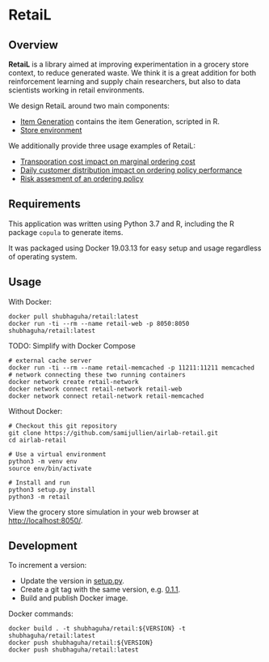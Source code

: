 # RetaiL

## Overview

__RetaiL__ is a library aimed at improving experimentation in a grocery store context, to reduce generated waste. We think it is a great addition for both reinforcement learning and supply chain researchers, but also to data scientists working in retail environments.

We design RetaiL around two main components: 

 * [Item Generation](https://github.com/samijullien/airlab-retail/tree/master/retail/item_generation) contains the item Generation, scripted in R.
 * [Store environment](https://github.com/samijullien/airlab-retail/tree/master/retail/retail.py) 

We additionally provide three usage examples of RetaiL:

 * [Transporation cost impact on marginal ordering cost](Transportation_cost.ipynb)
 * [Daily customer distribution impact on ordering policy performance](Intraday_dist_impact.ipynb)
 * [Risk assesment of an ordering policy](cvar_computation.ipynb)

## Requirements

This application was written using Python 3.7 and R, including the R package `copula` to generate items.

It was packaged using Docker 19.03.13 for easy setup and usage regardless of operating system.

## Usage

With Docker:

	docker pull shubhaguha/retail:latest
	docker run -ti --rm --name retail-web -p 8050:8050 shubhaguha/retail:latest

TODO: Simplify with Docker Compose

	# external cache server
	docker run -ti --rm --name retail-memcached -p 11211:11211 memcached
	# network connecting these two running containers
	docker network create retail-network
	docker network connect retail-network retail-web
	docker network connect retail-network retail-memcached

Without Docker:

	# Checkout this git repository
	git clone https://github.com/samijullien/airlab-retail.git
	cd airlab-retail

	# Use a virtual environment
	python3 -m venv env
	source env/bin/activate

	# Install and run
	python3 setup.py install
	python3 -m retail

View the grocery store simulation in your web browser at <http://localhost:8050/>.

## Development

To increment a version:

- Update the version in [setup.py](setup.py).
- Create a git tag with the same version, e.g. [0.1.1](https://github.com/samijullien/airlab-retail/releases/tag/0.1.1).
- Build and publish Docker image.

Docker commands:

	docker build . -t shubhaguha/retail:${VERSION} -t shubhaguha/retail:latest
	docker push shubhaguha/retail:${VERSION}
	docker push shubhaguha/retail:latest
